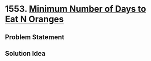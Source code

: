 # 1553. [Minimum Number of Days to Eat N Oranges](https://leetcode.com/problems/minimum-number-of-days-to-eat-n-oranges)

## Problem Statement

## Solution Idea

